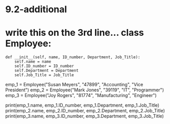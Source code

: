 # 9.2-additional
# write this on the 3rd line... class Employee:

    def __init__(self, name, ID_number, Department, Job_Title):
        self.name = name
        self.ID_number = ID_number
        self.Department = Department
        self.Job_Title = Job_Title
emp_1 = Employee("Susan Meyers", "47899", "Accounting", "Vice President")
emp_2 = Employee("Mark Jones", "39119", "IT", "Programmer")
emp_3 = Employee("Joy Rogers", "81774", "Manufacturing", "Engineer")

print(emp_1.name, emp_1.ID_number, emp_1.Department, emp_1.Job_Title)
print(emp_2.name, emp_2.ID_number, emp_2.Department, emp_2.Job_Title)
print(emp_3.name, emp_3.ID_number, emp_3.Department, emp_3.Job_Title)
